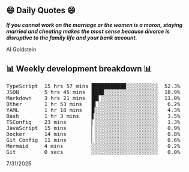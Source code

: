 ## 😄 Daily Quotes 😄

_**If you cannot work on the marriage or the women is a moron, staying married and cheating makes the most sense because divorce is disruptive to the family life and your bank account.**_

Al Goldstein



## 📊 Weekly development breakdown 📊

<pre>TypeScript  15 hrs 57 mins ██████████▉░░░░░░░░░░  52.3%
JSON        5 hrs 45 mins  ███▉░░░░░░░░░░░░░░░░░  18.9%
Markdown    3 hrs 21 mins  ██▎░░░░░░░░░░░░░░░░░░  11.0%
Other       1 hr 53 mins   █▎░░░░░░░░░░░░░░░░░░░   6.2%
YAML        1 hr 18 mins   ▉░░░░░░░░░░░░░░░░░░░░   4.3%
Bash        1 hr 3 mins    ▋░░░░░░░░░░░░░░░░░░░░   3.5%
TSConfig    23 mins        ▎░░░░░░░░░░░░░░░░░░░░   1.3%
JavaScript  15 mins        ▏░░░░░░░░░░░░░░░░░░░░   0.9%
Docker      14 mins        ▏░░░░░░░░░░░░░░░░░░░░   0.8%
Git Config  11 mins        ▏░░░░░░░░░░░░░░░░░░░░   0.6%
Mermaid     4 mins         ░░░░░░░░░░░░░░░░░░░░░   0.2%
Git         0 secs         ░░░░░░░░░░░░░░░░░░░░░   0.0%</pre>

7/31/2025
